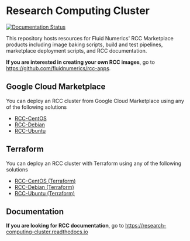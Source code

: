 # Research Computing Cluster

[![Documentation Status](https://readthedocs.org/projects/research-computing-cluster/badge/?version=latest)](https://research-computing-cluster.readthedocs.io/en/latest/?badge=latest)


This repository hosts resources for Fluid Numerics' RCC Marketplace products including image baking scripts, build and test pipelines, marketplace deployment scripts, and RCC documentation.

**If you are interested in creating your own RCC images**, go to https://github.com/fluidnumerics/rcc-apps.


## Google Cloud Marketplace
You can deploy an RCC cluster from Google Cloud Marketplace using any of the following solutions

* [RCC-CentOS](https://console.cloud.google.com/marketplace/fluid-cluster-ops/rcc-centos)
* [RCC-Debian](https://console.cloud.google.com/marketplace/fluid-cluster-ops/rcc-debian)
* [RCC-Ubuntu](https://console.cloud.google.com/marketplace/fluid-cluster-ops/rcc-ubuntu)

## Terraform
You can deploy an RCC cluster with Terraform using any of the following solutions
* [RCC-CentOS (Terraform)](./tf/rcc-centos)
* [RCC-Debian (Terraform)](./tf/rcc-debian)
* [RCC-Ubuntu (Terraform)](./tf/rcc-ubuntu)

## Documentation
**If you are looking for RCC documentation**, go to https://research-computing-cluster.readthedocs.io
